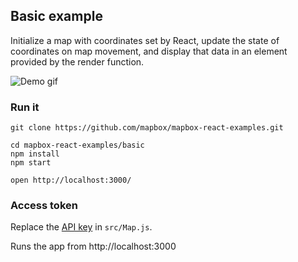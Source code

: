 ## Basic example

Initialize a map with coordinates set by React, update the state of coordinates on map movement, and display that data in an element provided by the render function.

![Demo gif](https://i.imgur.com/IGJuTuM.gif)

### Run it

    git clone https://github.com/mapbox/mapbox-react-examples.git

    cd mapbox-react-examples/basic
    npm install
    npm start

    open http://localhost:3000/

### Access token


Replace the [API key](https://docs.mapbox.com/help/getting-started/access-tokens/) in `src/Map.js`.

Runs the app from http://localhost:3000
